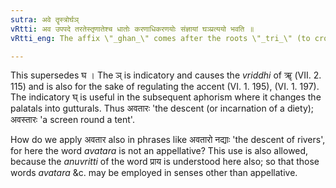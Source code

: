 ```yaml
---
sutra: अवे तॄस्त्रोर्घञ्
vRtti: अव उपपदे तरतेस्तृणातेश्च धातोः करणाधिकरणयोः संज्ञायां घञ्प्रत्ययो भवति ॥
vRtti_eng: The affix \"_ghan_\" comes after the roots \"_tri_\" (to cross) and \"_stri_\" (to spread), when the _upasarga_ \"_ava_\" is in composition with them, and when the word so formed is an appellative related to the verb either as an instrument or as a location.

---
```

This supersedes घ । The ञ् is indicatory and causes the _vriddhi_ of ॠ (VII. 2. 115) and is also for the sake of regulating the accent (VI. 1. 195), (VI. 1. 197). The indicatory घ् is useful in the subsequent aphorism where it changes the palatals into gutturals. Thus अवतारः 'the descent (or incarnation of a diety); अवस्तारः 'a screen round a tent'.

How do we apply अवतार also in phrases like अवतारो नद्याः 'the descent of rivers', for here the word _avatara_ is not an appellative? This use is also allowed, because the _anuvritti_ of the word प्राय is understood here also; so that those words _avatara_ &c. may be employed in senses other than appellative.